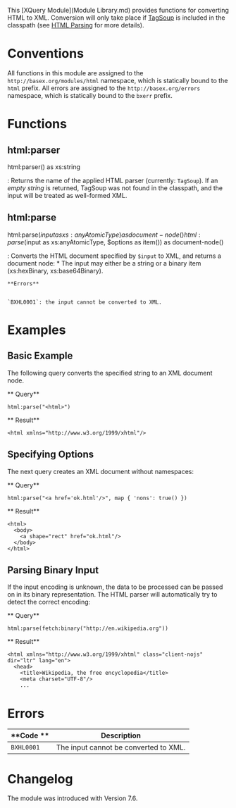  


 
This [XQuery Module](Module Library.md) provides functions for converting HTML to XML. Conversion will only take place if [TagSoup](http://home.ccil.org/~cowan/XML/tagsoup/) is included in the classpath (see [HTML Parsing](Parsers.md#HTML_Parser) for more details). 

 
# Conventions

All functions in this module are assigned to the `http://basex.org/modules/html` namespace, which is statically bound to the `html` prefix. All errors are assigned to the `http://basex.org/errors` namespace, which is statically bound to the `bxerr` prefix. 

 
# Functions

## html:parser

html:parser() as xs:string

:   Returns the name of the applied HTML parser (currently: `TagSoup`). If an _empty string_ is returned, TagSoup was not found in the classpath, and the input will be treated as well-formed XML. 


## html:parse

html:parse($input as xs:anyAtomicType) as document-node()
html:parse($input as xs:anyAtomicType, $options as item()) as document-node()

:   Converts the HTML document specified by `$input` to XML, and returns a document node:  * The input may either be a string or a binary item (xs:hexBinary, xs:base64Binary). 

    **Errors**


    `BXHL0001`: the input cannot be converted to XML. 

 
# Examples

## Basic Example

The following query converts the specified string to an XML document node. 

** Query**


    html:parse("<html>")

** Result**


    <html xmlns="http://www.w3.org/1999/xhtml"/>


## Specifying Options

The next query creates an XML document without namespaces: 

** Query**


    html:parse("<a href='ok.html'/>", map { 'nons': true() })

** Result**


    <html>
      <body>
        <a shape="rect" href="ok.html"/>
      </body>
    </html>


## Parsing Binary Input

If the input encoding is unknown, the data to be processed can be passed on in its binary representation. The HTML parser will automatically try to detect the correct encoding: 

** Query**


    html:parse(fetch:binary("http://en.wikipedia.org"))

** Result**


    <html xmlns="http://www.w3.org/1999/xhtml" class="client-nojs" dir="ltr" lang="en">
      <head>
        <title>Wikipedia, the free encyclopedia</title>
        <meta charset="UTF-8"/>
        ...

 
# Errors

**Code ** | Description 
--------- | ------------
`BXHL0001` | The input cannot be converted to XML. 
 
# Changelog

The module was introduced with Version 7.6. 


